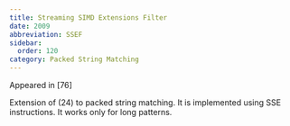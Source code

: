```yaml
---
title: Streaming SIMD Extensions Filter
date: 2009
abbreviation: SSEF
sidebar:
  order: 120
category: Packed String Matching
---
```


Appeared in [76]

Extension of (24) to packed string matching. It is implemented using SSE instructions. It works only for long patterns.
